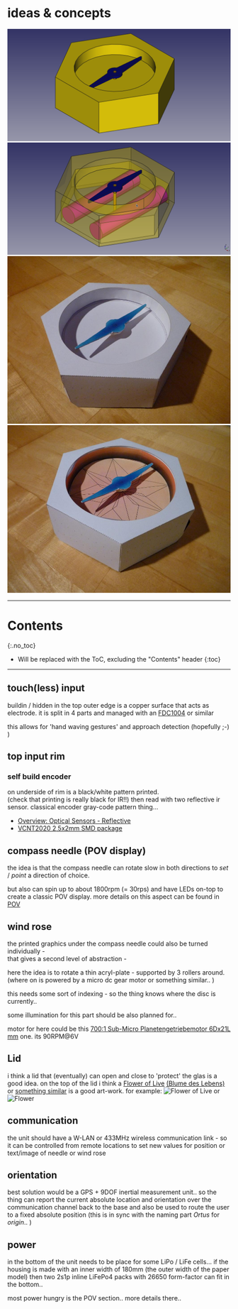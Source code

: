 # ideas & concepts

<!--lint disable list-item-indent-->
<!--lint disable list-item-bullet-indent-->


<div class="hoverswitch">
    <img class="pic" alt="ortogere first sketch 3d model" src="sketch_size_papertest_3d_model.png">
    <img class="pic new" alt="ortogere first sketch 3d model" src="sketch_size_papertest_3d_model_transparent.png">
</div>

<div class="hoverswitch">
    <img class="pic" alt="ortogere paper model white" src="photos/P1660763_small.jpg">
    <img class="pic new" alt="ortogere paper model" src="photos/P1660765_small.jpg">
</div>

---
# Contents
{:.no_toc}

* Will be replaced with the ToC, excluding the "Contents" header
{:toc}
---

## touch(less) input
buildin / hidden in the top outer edge is a copper surface that acts as electrode.
it is split in 4 parts and managed with an [FDC1004](https://github.com/s-light/TI_FDC1004_Breakout) or similar

this allows for 'hand waving gestures' and approach detection (hopefully ;-) )

## top input rim
### self build encoder
on underside of rim is a black/white pattern printed.  
(check that printing is really black for IR!!)
then read with two reflective ir sensor.
classical encoder gray-code pattern thing...
- [Overview: Optical Sensors - Reflective](https://www.vishay.com/optical-sensors/reflective-outputisnot-16/)
- [VCNT2020 2,5x2mm SMD package](https://www.vishay.com/optical-sensors/list/product-84285/)


## compass needle (POV display)

the idea is that the compass needle can rotate slow in both directions to *set* / *point* a direction of choice.

but also can spin up to about 1800rpm (= 30rps) and have LEDs on-top to create a classic POV display.
more details on this aspect can be found in [POV](POV/readme.md)

## wind rose
the printed graphics under the compass needle could also be turned individually -  
that gives a second level of abstraction -

here the idea is to rotate a thin acryl-plate - supported by 3 rollers around.
(where on is powered by a micro dc gear motor or something similar.. )

this needs some sort of indexing - so the thing knows where the disc is currently..

some illumination for this part should be also planned for..

motor for here could be this [700:1 Sub-Micro Planetengetriebemotor 6Dx21L mm](https://www.exp-tech.de/motoren/dc-getriebemotoren/7038/700-1-sub-micro-planetengetriebemotor-6dx21l-mm) one.
its 90RPM@6V

## Lid
i think a lid that (eventually) can open and close to 'protect' the glas is a good idea.
on the top of the lid i think a [Flower of Live](https://en.wikipedia.org/wiki/Overlapping_circles_grid) [(Blume des Lebens)](https://de.wikipedia.org/wiki/Blume_des_Lebens) or [something similar](https://openclipart.org/detail/17495/decorative-flower) is a good art-work.
for example:
![Flower of Live](https://upload.wikimedia.org/wikipedia/commons/0/08/Flower-of-Life-small.svg)
or
![Flower](https://openclipart.org/download/17495/lemmling-Decorative-flower.svg)

## communication
the unit should have a W-LAN or 433MHz wireless communication link -
so it can be controlled from remote locations to set new values for position or text/image of needle or wind rose

## orientation
best solution would be a GPS + 9DOF inertial measurement unit..
so the thing can report the current absolute location and orientation over the communication channel back to the base and also
be used to route the user to a fixed absolute position (this is in sync with the naming part *Ortus* for *origin*.. )

## power
in the bottom of the unit needs to be place for some LiPo / LiFe cells...
if the housing is made with an inner width of 180mm (the outer width of the paper model)
then two 2s1p inline LiFePo4 packs with 26650 form-factor can fit in the bottom..

most power hungry is the POV section.. more details there..
